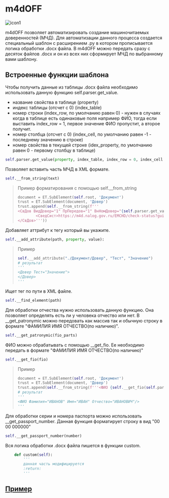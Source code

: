 # m4dOFF
![icon1](https://github.com/Camyil-89/m4dOFF/assets/76705837/669b5d65-68fd-4fda-ad41-8e985e5c08d9)

m4dOFF позволяет автоматизировать создание машиночитаемых доверенностей (МЧД). Для автоматизации данного процесса создается специальный шаблон с расширением .py в котором прописывается логика обработки .docx файла. В m4dOFF можно передать сразу с десяток файлов .docx и он из всех них сформирует МЧД по выбранному вами шаблону.

## Встроенные функции шаблона
Чтобы получить данные из таблицы .docx файла необходимо использовать данную функцию self.parser.get_value.
- название свойства в таблице (property)
- индекс таблицы (отсчет с 0) (index_table)
- номер строки (index_row, по умолчанию равен 0) - нужен в случаях когда в таблице есть одинаковые поля например ФИО, тогда если выставить index_row = 1, первое значение ФИО пропустит, а второе получит.
- номер столбца (отсчет с 0) (index_cell, по умолчанию равен -1 - последнему значению в строке)
- номер свойства в текущей строке (idex_property, по умолчанию равен 0 - первому столбцу в таблице)
```python
self.parser.get_value(property, index_table, index_row = 0, index_cell = -1, idex_property = 0)
```

Позволяет вставить часть МЧД в XML формате.
```python
self.__from_string(text)
```
> Пример форматирования с помощью self.__from_string
> ```python
>document = ET.SubElement(self.root, 'Документ')
>trust = ET.SubElement(document, 'Довер')
>trust.append(self.__from_string(f'''
> <СвДов ВидДовер="1" ПрПередов="1" ВнНомДовер="{self.parser.get_value("Внутренний номер", 0)}" НомДовер="{self.uid}" ДатаВыдДовер="{self.parser.get_value("Дата выдачи", 0)}" СрокДейст="{self.parser.get_value("Срок действия", 0)}">
>         <СведСист>https://m4d.nalog.gov.ru/EMCHD/check-status?guid={self.uid}</СведСист>
></СвДов>'''))
>```

Добавляет аттрибут к тегу который вы укажите.
```python
self.__add_attribute(path, property, value):
```
> Пример
> ```python
> self.__add_attribute("./Документ/Довер", "Тест", "Значение")
> # результат
> '''
> <Довер Тест="Значение">
> </Довер>
> '''
> ```

Ищет тег по пути в XML файле.
```python
self.__find_element(path)
```

Для обработки отчества нужно использовать данную функцию. Она позволяет определять есть ли у человека отчество или нет. В __get_patronymic можно передовать как массив так и обычную строку в формате "ФАМИЛИЯ ИМЯ ОТЧЕСТВО(по наличию)".
```python
self.__get_patronymic(fio_parts)
```

ФИО можно обрабатывать с помощью __get_fio. Ее необходимо передать в формате "ФАМИЛИЯ ИМЯ ОТЧЕСТВО(по наличию)"
```python
self.__get_fio(fio)
```
> Пример
> ```python
> document = ET.SubElement(self.root, 'Документ')
> trust = ET.SubElement(document, 'Довер')
> trust.append(self.__from_string(f'''<ФИО {self.__get_fio(self.parser.get_value("ФИО", 0))}/>'''))
> # результат
> '''
> <ФИО Фамилия="ИВАНОВ" Имя="ИВАН" Отчество="ИВАНОВИЧ"/>
> '''
> ```

Для обработки серии и номера паспорта можно использовать __get_passport_number. Данная функция форматирует строку в вид "00 00 000000"
```python
self.__get_passport_number(number)
```


Вся логика обработки .docx файла пишется в функции custom.
```python
    def custom(self):
        '''
        данная часть модифицируется
        :return:
        '''
```
## [Пример](https://github.com/Camyil-89/m4dOFF/tree/master/examples)
